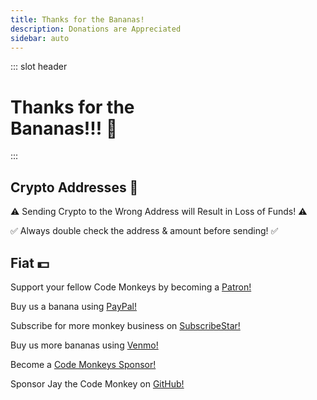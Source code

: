 ```yaml
---
title: Thanks for the Bananas!
description: Donations are Appreciated
sidebar: auto
---
```


::: slot header

# Thanks for the <div class="emoji-wrap">Bananas!!! 🍌</div>

:::

<div class="topic-card">

## Crypto Addresses 🔗

⚠️ Sending Crypto to the Wrong Address will Result in Loss of <span class="emoji-wrap">Funds! ⚠️</span>

✅ Always double check the address & amount before <span class="emoji-wrap">sending! ✅</span>

<CryptoAddresses />

</div>

<div class="topic-card fiat-card">

## Fiat 💵

Support your fellow Code Monkeys by becoming a [Patron!](https://www.patreon.com/codemonkeys?fan_landing=true)

Buy us a banana using [PayPal!](https://paypal.me/codemonkeystech?locale.x=en_US)

Subscribe for more monkey business on [SubscribeStar!](https://www.subscribestar.com/code-monkeys)

Buy us more bananas using [Venmo!](https://venmo.com/u/codemonkeys)

Become a [Code Monkeys Sponsor!](https://github.com/sponsors/codemonkeysio)

Sponsor Jay the Code Monkey on [GitHub!](https://github.com/sponsors/jchiarulli)

</div>

<style lang="stylus" scoped>
h1
  padding-bottom: 5rem

h2
  color: $accentColor
  margin: 1.875rem 0

.topic-card
  border: 0.125rem solid #16181d
  box-shadow: 0 0.5rem 1rem 0 #16181d
  transition: 0.2s
  border-radius: 1.875rem
  background-image: radial-gradient(circle at center center, #2c303a, #1f2229)

.topic-card:hover
  box-shadow: 0.125rem 0.5rem 1rem 0.125rem #0b0c0f

.fiat-card
  margin-top: 3.5rem

@media (max-width: 54.6875rem)
  p
    text-align: center

@media (max-width: 26.3125rem)
  .topic-card
    padding: 0 1rem

@media (min-width: 26.375rem)
  .topic-card
    padding: 0 2rem
</style>
